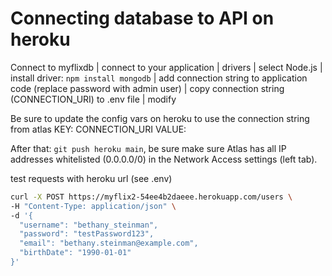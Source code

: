 # Connecting database to API on heroku
Connect to myflixdb | connect to your application | drivers | select Node.js | install driver: `npm install mongodb` | add connection string to application code (replace password with admin user) | copy connection string (CONNECTION_URI) to .env file | modify

Be sure to update the config vars on heroku to use the connection string from atlas
KEY: CONNECTION_URI
VALUE: <your-connection-string>

After that: `git push heroku main`, be sure make sure Atlas has all IP addresses whitelisted (0.0.0.0/0) in the Network Access settings (left tab).

test requests with heroku url (see .env)

```bash
curl -X POST https://myflix2-54ee4b2daeee.herokuapp.com/users \
-H "Content-Type: application/json" \
-d '{
  "username": "bethany_steinman",
  "password": "testPassword123",
  "email": "bethany.steinman@example.com",
  "birthDate": "1990-01-01"
}'
```